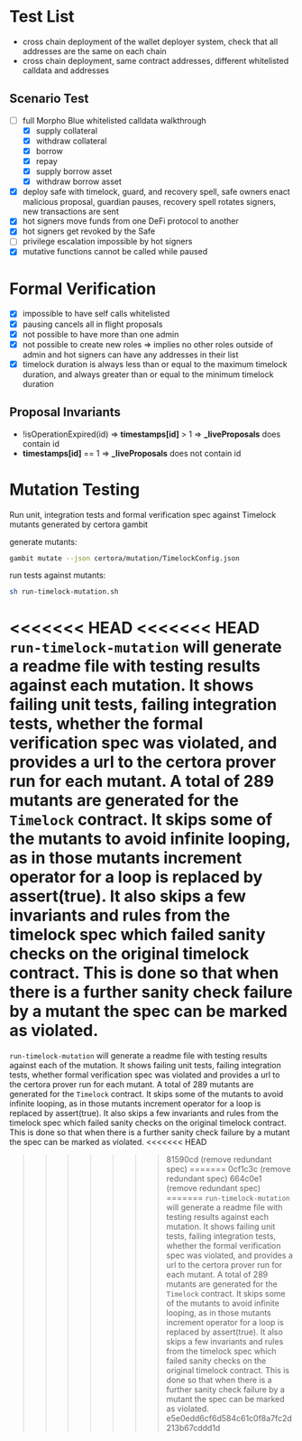 # Test List

- cross chain deployment of the wallet deployer system, check that all addresses are the same on each chain
- cross chain deployment, same contract addresses, different whitelisted calldata and addresses

## Scenario Test

- [ ] full Morpho Blue whitelisted calldata walkthrough
    - [x] supply collateral
    - [x] withdraw collateral
    - [x] borrow
    - [x] repay
    - [x] supply borrow asset
    - [x] withdraw borrow asset
- [x] deploy safe with timelock, guard, and recovery spell, safe owners enact malicious proposal, guardian pauses, recovery spell rotates signers, new transactions are sent
- [x] hot signers move funds from one DeFi protocol to another
- [x] hot signers get revoked by the Safe
- [ ] privilege escalation impossible by hot signers
- [x] mutative functions cannot be called while paused

# Formal Verification

- [x] impossible to have self calls whitelisted
- [x] pausing cancels all in flight proposals
- [x] not possible to have more than one admin
- [x] not possible to create new roles => implies no other roles outside of admin and hot signers can have any addresses in their list
- [x] timelock duration is always less than or equal to the maximum timelock duration, and always greater than or equal to the minimum timelock duration

## Proposal Invariants

- !isOperationExpired(id) => **timestamps[id]** > 1 => **_liveProposals** does contain id
- **timestamps[id]** == 1 => **_liveProposals** does not contain id


# Mutation Testing

Run unit, integration tests and formal verification spec against Timelock mutants generated by certora gambit

generate mutants:
```bash
gambit mutate --json certora/mutation/TimelockConfig.json
```

run tests against mutants:
```bash
sh run-timelock-mutation.sh
```

<<<<<<< HEAD
<<<<<<< HEAD
`run-timelock-mutation` will generate a readme file with testing results against each mutation. It shows failing unit tests, failing integration tests, whether the formal verification spec was violated, and provides a url to the certora prover run for each mutant. A total of 289 mutants are generated for the `Timelock` contract. It skips some of the mutants to avoid infinite looping, as in those mutants increment operator for a loop is replaced by assert(true). It also skips a few invariants and rules from the timelock spec which failed sanity checks on the original timelock contract. This is done so that when there is a further sanity check failure by a mutant the spec can be marked as violated.
=======
`run-timelock-mutation` will generate a readme file with testing results against each of the mutation. It shows failing unit tests, failing integration tests, whether formal verification spec was violated and provides a url to the certora prover run for each mutant. A total of 289 mutants are generated for the `Timelock` contract. It skips some of the mutants to avoid infinite looping, as in those mutants increment operator for a loop is replaced by assert(true). It also skips a few invariants and rules from the timelock spec which failed sanity checks on the original timelock contract. This is done so that when there is a further sanity check failure by a mutant the spec can be marked as violated.
<<<<<<< HEAD
>>>>>>> 81590cd (remove redundant spec)
=======
>>>>>>> 0cf1c3c (remove redundant spec)
>>>>>>> 664c0e1 (remove redundant spec)
=======
`run-timelock-mutation` will generate a readme file with testing results against each mutation. It shows failing unit tests, failing integration tests, whether the formal verification spec was violated, and provides a url to the certora prover run for each mutant. A total of 289 mutants are generated for the `Timelock` contract. It skips some of the mutants to avoid infinite looping, as in those mutants increment operator for a loop is replaced by assert(true). It also skips a few invariants and rules from the timelock spec which failed sanity checks on the original timelock contract. This is done so that when there is a further sanity check failure by a mutant the spec can be marked as violated.
>>>>>>> e5e0edd6cf6d584c61c0f8a7fc2d213b67cddd1d
